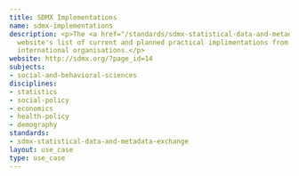 ```yaml
---
title: SDMX Implementations
name: sdmx-implementations
description: <p>The <a href="/standards/sdmx-statistical-data-and-metadata-exchange.html">SDMX</a>
  website's list of current and planned practical implimentations from national and
  international organisations.</p>
website: http://sdmx.org/?page_id=14
subjects:
- social-and-behavioral-sciences
disciplines:
- statistics
- social-policy
- economics
- health-policy
- demography
standards:
- sdmx-statistical-data-and-metadata-exchange
layout: use_case
type: use_case
---
```


